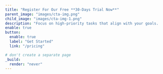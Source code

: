 ```yaml
---
title: "Register For Our Free **30-Days Trial Now**"
parent_image: "images/cta-img.png"
child_image: "images/cta-img-1.png"
description: "Focus on high-priority tasks that align with your goals. Eisenhower Matrix to categorize tasks by urgency."
enable: true
button:
  enable: true
  label: "Get Started"
  link: "/pricing"

# don't create a separate page
_build:
  render: "never"
---
```

